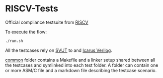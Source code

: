# RISCV-Tests

Official compliance testsuite from [RISCV](https://github.com/riscv/riscv-tests/)

To execute the flow:

```bash
./run.sh
```

All the testcases rely on [SVUT](https://github.com/dpretet/svut) to and
[Icarus Verilog](http://iverilog.icarus.com).

[common](./common) folder contains a Makefile and a linker setup shared between
all the testcases and symlinked into each test folder. A folder can contain
one or more ASM/C file and a markdown file describing the testcase scenario.
